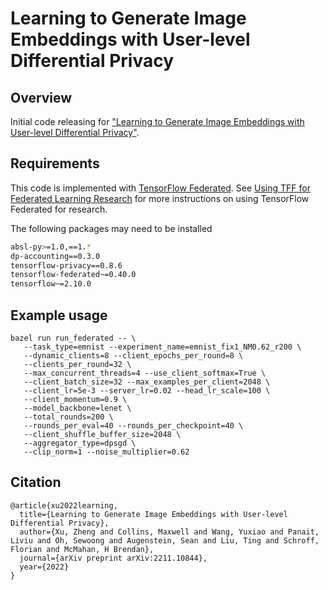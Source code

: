 # Learning to Generate Image Embeddings with User-level Differential Privacy

## Overview

Initial code releasing for
["Learning to Generate Image Embeddings with User-level Differential Privacy"](https://arxiv.org/abs/2211.10844).

## Requirements

This code is implemented with
[TensorFlow Federated](https://www.tensorflow.org/federated). See
[Using TFF for Federated Learning Research](https://www.tensorflow.org/federated/tff_for_research)
for more instructions on using TensorFlow Federated for research.

The following packages may need to be installed

<!-- mdformat off (multiple lines of small code piece) -->

```bash
absl-py>=1.0,==1.*
dp-accounting==0.3.0
tensorflow-privacy==0.8.6
tensorflow-federated~=0.40.0
tensorflow~=2.10.0
```

<!-- mdformat on -->

## Example usage

```
bazel run run_federated -- \
   --task_type=emnist --experiment_name=emnist_fix1_NM0.62_r200 \
   --dynamic_clients=8 --client_epochs_per_round=8 \
   --clients_per_round=32 \
   --max_concurrent_threads=4 --use_client_softmax=True \
   --client_batch_size=32 --max_examples_per_client=2048 \
   --client_lr=5e-3 --server_lr=0.02 --head_lr_scale=100 \
   --client_momentum=0.9 \
   --model_backbone=lenet \
   --total_rounds=200 \
   --rounds_per_eval=40 --rounds_per_checkpoint=40 \
   --client_shuffle_buffer_size=2048 \
   --aggregator_type=dpsgd \
   --clip_norm=1 --noise_multiplier=0.62
```

## Citation

```
@article{xu2022learning,
  title={Learning to Generate Image Embeddings with User-level Differential Privacy},
  author={Xu, Zheng and Collins, Maxwell and Wang, Yuxiao and Panait, Liviu and Oh, Sewoong and Augenstein, Sean and Liu, Ting and Schroff, Florian and McMahan, H Brendan},
  journal={arXiv preprint arXiv:2211.10844},
  year={2022}
}
```
